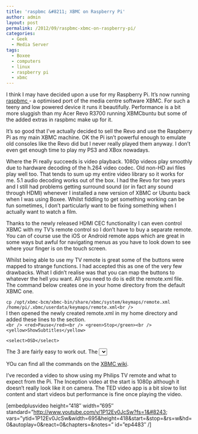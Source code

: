 ```yaml
---
title: 'raspbmc &#8211; XBMC on Raspberry Pi'
author: admin
layout: post
permalink: /2012/09/raspbmc-xbmc-on-raspberry-pi/
categories:
  - Geek
  - Media Server
tags:
  - Boxee
  - computers
  - linux
  - raspberry pi
  - xbmc
---
```

I think I may have decided upon a use for my Raspberry Pi. It&#8217;s now running [raspbmc ][1]- a optimised port of the media centre software XBMC. For such a teeny and low powered device it runs it beautifully. Performance is a bit more sluggish than my Acer Revo R3700 running XBMCbuntu but some of the added extras in raspbmc make up for it.

It&#8217;s so good that I&#8217;ve actually decided to sell the Revo and use the Raspberry Pi as my main XBMC machine. OK the Pi isn&#8217;t powerful enough to emulate old consoles like the Revo did but I never really played them anyway. I don&#8217;t even get enough time to play my PS3 and XBox nowadays.

Where the Pi really succeeds is video playback. 1080p videos play smoothly due to hardware decoding of the h.264 video codec. Old non-HD avi files play well too. That tends to sum up my entire video library so it works for me. 5.1 audio decoding works out of the box. I had the Revo for two years and I still had problems getting surround sound (or in fact any sound through HDMI) whenever I installed a new version of XBMC or Ubuntu back when I was using Boxee. Whilst fiddling to get something working can be fun sometimes, I don&#8217;t particularly want to be fixing something when I actually want to watch a film.

Thanks to the newly released HDMI CEC functionality I can even control XBMC with my TV&#8217;s remote control so I don&#8217;t have to buy a separate remote. You can of course use the iOS or Android remote apps which are great in some ways but awful for navigating menus as you have to look down to see where your finger is on the touch screen.

Whilst being able to use my TV remote is great some of the buttons were mapped to strange functions. I had accepted this as one of the very few drawbacks. What I didn&#8217;t realise was that you can map the buttons to whatever the hell you want. All you need to do is edit the remote.xml file. The command below creates one in your home directory from the default XBMC one.

` cp /opt/xbmc-bcm/xbmc-bin/share/xbmc/system/keymaps/remote.xml /home/pi/.xbmc/userdata/keymaps/remote.xml<br />
`  
I then opened the newly created remote.xml in my home directory and added these lines to the <FullScreenVideo> section.  
`<br />
<red>Pause</red><br />
<green>Stop</green><br />
<yellow>ShowSubtitles</yellow>`

`<select>OSD</select>`

The 3 are fairly easy to work out. The <select> section means you can now click the select button to bring up the video controls rather than changing the aspect ratio like it does by default.

YOu can find all the commands on the [XBMC wiki][2].

I&#8217;ve recorded a video to show using my Philips TV remote and what to expect from the Pi. The Inception video at the start is 1080p although it doesn&#8217;t really look like it on camera. The TED video app is a bit slow to list content and start videos but performance is fine once playing the video.

[embedplusvideo height=&#8221;418&#8243; width=&#8221;695&#8243; standard=&#8221;http://www.youtube.com/v/1P12Ev0JcSw?fs=1&#8243; vars=&#8221;ytid=1P12Ev0JcSw&width=695&height=418&start=&stop=&rs=w&hd=0&autoplay=0&react=0&chapters=&notes=&#8221; id=&#8221;ep4483&#8243; /]

 [1]: http://www.raspbmc.com/ "raspbmc"
 [2]: http://wiki.xbmc.org/index.php?title=Keymap.xml#Remote_Section "XBMC wiki"